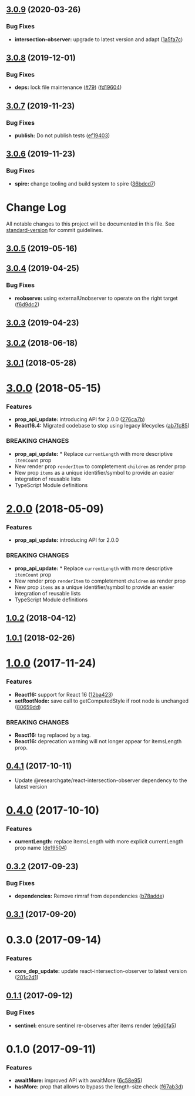 ## [3.0.9](https://github.com/researchgate/react-intersection-list/compare/v3.0.8...v3.0.9) (2020-03-26)


### Bug Fixes

* **intersection-observer:** upgrade to latest version and adapt ([1a5fa7c](https://github.com/researchgate/react-intersection-list/commit/1a5fa7c60e1aaab3a4056b4bd1e5049fbb3c7294))

## [3.0.8](https://github.com/researchgate/react-intersection-list/compare/v3.0.7...v3.0.8) (2019-12-01)


### Bug Fixes

* **deps:** lock file maintenance ([#79](https://github.com/researchgate/react-intersection-list/issues/79)) ([fd19604](https://github.com/researchgate/react-intersection-list/commit/fd1960478c2dadb8518c45fc113216168325061a))

## [3.0.7](https://github.com/researchgate/react-intersection-list/compare/v3.0.6...v3.0.7) (2019-11-23)


### Bug Fixes

* **publish:** Do not publish tests ([ef19403](https://github.com/researchgate/react-intersection-list/commit/ef19403259e91b9fd27109d3c56cae5f84679167))

## [3.0.6](https://github.com/researchgate/react-intersection-list/compare/v3.0.5...v3.0.6) (2019-11-23)


### Bug Fixes

* **spire:** change tooling and build system to spire ([36bdcd7](https://github.com/researchgate/react-intersection-list/commit/36bdcd7bc9f61d5c3f33e0e73f0afbdba6cc353f))

# Change Log

All notable changes to this project will be documented in this file. See [standard-version](https://github.com/conventional-changelog/standard-version) for commit guidelines.

<a name="3.0.5"></a>
## [3.0.5](https://github.com/researchgate/react-intersection-list/compare/v3.0.4...v3.0.5) (2019-05-16)



<a name="3.0.4"></a>
## [3.0.4](https://github.com/researchgate/react-intersection-list/compare/v3.0.3...v3.0.4) (2019-04-25)


### Bug Fixes

* **reobserve:** using externalUnobserver to operate on the right target ([f6d9dc2](https://github.com/researchgate/react-intersection-list/commit/f6d9dc2))



<a name="3.0.3"></a>
## [3.0.3](https://github.com/researchgate/react-intersection-list/compare/v3.0.2...v3.0.3) (2019-04-23)



<a name="3.0.2"></a>
## [3.0.2](https://github.com/researchgate/react-intersection-list/compare/v3.0.1...v3.0.2) (2018-06-18)



<a name="3.0.1"></a>
## [3.0.1](https://github.com/researchgate/react-intersection-list/compare/v3.0.0...v3.0.1) (2018-05-28)



<a name="3.0.0"></a>
# [3.0.0](https://github.com/researchgate/react-intersection-list/compare/v1.0.2...v3.0.0) (2018-05-15)


### Features

* **prop_api_update:** introducing API for 2.0.0 ([276ca7b](https://github.com/researchgate/react-intersection-list/commit/276ca7b))
* **React16.4:** Migrated codebase to stop using legacy lifecycles ([ab7fc85](https://github.com/researchgate/react-intersection-list/commit/ab7fc85))


### BREAKING CHANGES

* **prop_api_update:** * Replace `currentLength` with more descriptive `itemCount` prop
* New render prop `renderItem` to completement `children` as render prop
* New prop `items` as a unique identifier/symbol to provide an easier integration of reusable lists
* TypeScript Module definitions



<a name="2.0.0"></a>
# [2.0.0](https://github.com/researchgate/react-intersection-list/compare/v1.0.2...v2.0.0) (2018-05-09)


### Features

* **prop_api_update:** introducing API for 2.0.0


### BREAKING CHANGES

* **prop_api_update:** * Replace `currentLength` with more descriptive `itemCount` prop
* New render prop `renderItem` to completement `children` as render prop
* New prop `items` as a unique identifier/symbol to provide an easier integration of reusable lists
* TypeScript Module definitions



<a name="1.0.2"></a>
## [1.0.2](https://github.com/researchgate/react-intersection-list/compare/v1.0.1...v1.0.2) (2018-04-12)



<a name="1.0.1"></a>
## [1.0.1](https://github.com/researchgate/react-intersection-list/compare/v1.0.0...v1.0.1) (2018-02-26)



<a name="1.0.0"></a>
# [1.0.0](https://github.com/researchgate/react-intersection-list/compare/v0.4.1...v1.0.0) (2017-11-24)


### Features

* **React16:** support for React 16 ([12ba423](https://github.com/researchgate/react-intersection-list/commit/12ba423))
* **setRootNode:** save call to getComputedStyle if root node is unchanged ([80659dd](https://github.com/researchgate/react-intersection-list/commit/80659dd))


### BREAKING CHANGES

* **React16:** <sentinel> tag replaced by a <span> tag.
* **React16:** deprecation warning will not longer appear for itemsLength prop.



<a name="0.4.1"></a>
## [0.4.1](https://github.com/researchgate/react-intersection-list/compare/v0.4.0...v0.4.1) (2017-10-11)


* Update @researchgate/react-intersection-observer dependency to the latest version



<a name="0.4.0"></a>
# [0.4.0](https://github.com/researchgate/react-intersection-list/compare/v0.3.2...v0.4.0) (2017-10-10)


### Features

* **currentLength:** replace itemsLength with more explicit currentLength prop name ([de19504](https://github.com/researchgate/react-intersection-list/commit/de19504))



<a name="0.3.2"></a>
## [0.3.2](https://github.com/researchgate/react-intersection-list/compare/v0.3.1...v0.3.2) (2017-09-23)


### Bug Fixes

* **dependencies:** Remove rimraf from dependencies ([b78adde](https://github.com/researchgate/react-intersection-list/commit/b78adde))



<a name="0.3.1"></a>
## [0.3.1](https://github.com/researchgate/react-intersection-list/compare/v0.3.0...v0.3.1) (2017-09-20)



<a name="0.3.0"></a>
# 0.3.0 (2017-09-14)


### Features

* **core_dep_update:** update react-intersection-observer to latest version ([201c2d1](https://github.com/researchgate/react-intersection-list/commit/201c2d1))



<a name="0.1.1"></a>
## [0.1.1](https://github.com/researchgate/react-intersection-list/compare/v0.1.0...v0.1.1) (2017-09-12)


### Bug Fixes

* **sentinel:** ensure sentinel re-observes after items render ([e6d0fa5](https://github.com/researchgate/react-intersection-list/commit/e6d0fa5))



<a name="0.1.0"></a>
# 0.1.0 (2017-09-11)


### Features

* **awaitMore:** improved API with awaitMore ([6c58e95](https://github.com/researchgate/react-intersection-list/commit/6c58e95))
* **hasMore:** prop that allows to bypass the length-size check ([f67ab3d](https://github.com/researchgate/react-intersection-list/commit/f67ab3d))
